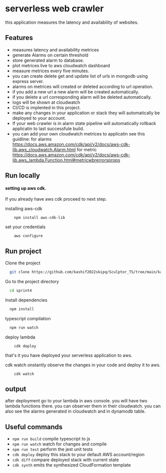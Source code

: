 # serverless web crawler

this application measures the latency and availability of websites.

## Features

- measures latency and availability metrices
- generate Alarms on certain threshold
- store generated alarm to database.
- plot metrices live to aws cloudwatch dashboard
- measure metrices every five minutes.
- you can create delete get and update list of urls in mongodb using express server.
- alarms on metrices will created or deleted according to url operation.
- if you add a new url a new alarm will be created automatically.
- if you delete a url corresponding alarm will be deleted automatically.
- logs will be shown at cloudwatch
- CI/CD is implented in this project.
- make any changes in your application or stack
  they will automatically be deployed to your account.
- If your web crawler is in alarm state pipeline will
  automatically rollback applicatin to last successfule build.
- you can add your own cloudwatch metrices to applicatin see this guidline:
  for alarms https://docs.aws.amazon.com/cdk/api/v2/docs/aws-cdk-lib.aws_cloudwatch.Alarm.html
  for metric https://docs.aws.amazon.com/cdk/api/v2/docs/aws-cdk-lib.aws_lambda.Function.html#metricwbrerrorsprops

## Run locally

#### setting up aws cdk.

If you already have aws cdk proceed to next step.

installing aws-cdk

```
    npm install aws-cdk-lib
```

set your credentials

```
    aws configure
```

## Run project

Clone the project

```bash
  git clone https://github.com/kashif2022skipq/Sculptor_TS/tree/main/kashif-ghafoor/sprint2
```

Go to the project directory

```bash
  cd sprint4
```

Install dependencies

```bash
  npm install
```

typescript compilation

```bash
  npm run watch
```

deploy lambda

```
    cdk deploy
```

that's it you have deployed your serverless application to aws.

cdk watch onstantly observe the changes in your code and deploy it to aws.

```
    cdk watch
```

## output

after deployment go to your lambda in aws console.
you will have two lambda functions there.
you can observer them in their cloudwatch.
you can also see the alarms generated in cloudwatch and in dynamodb table.

## Useful commands

- `npm run build` compile typescript to js
- `npm run watch` watch for changes and compile
- `npm run test` perform the jest unit tests
- `cdk deploy` deploy this stack to your default AWS account/region
- `cdk diff` compare deployed stack with current state
- `cdk synth` emits the synthesized CloudFormation template
